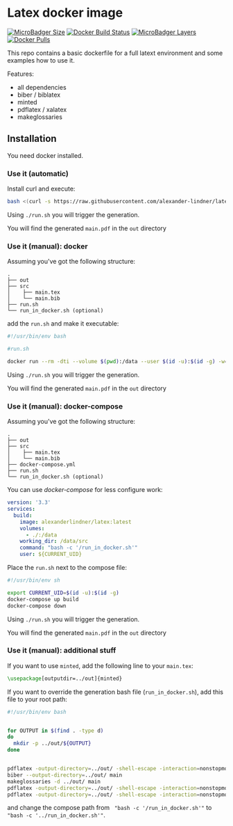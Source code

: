 # Latex docker image
[![MicroBadger Size](https://img.shields.io/microbadger/image-size/alexanderlindner/latex.svg?style=for-the-badge)](https://hub.docker.com/r/alexanderlindner/latex/)
[![Docker Build Status](https://img.shields.io/docker/build/alexanderlindner/latex.svg?style=for-the-badge)](https://hub.docker.com/r/alexanderlindner/latex/) 
[![MicroBadger Layers](https://img.shields.io/microbadger/layers/alexanderlindner/latex.svg?style=for-the-badge)](https://hub.docker.com/r/alexanderlindner/latex/) 
[![Docker Pulls](https://img.shields.io/docker/pulls/alexanderlindner/latex.svg?style=for-the-badge)](https://hub.docker.com/r/alexanderlindner/latex/)


This repo contains a basic dockerfile for a full latext environment and some examples how to use it.

Features:
* all dependencies
* biber / biblatex
* minted
* pdflatex / xalatex
* makeglossaries

## Installation
You need docker installed.

### Use it (automatic)
Install curl and execute:
```bash
bash <(curl -s https://raw.githubusercontent.com/alexander-lindner/latex/master/installer/installer.sh)
```
Using `./run.sh` you will trigger the generation.

You will find the generated `main.pdf` in the `out` directory

### Use it (manual): docker

Assuming you've got the following structure:
```
. 
├── out
├── src
│    ├── main.tex
│    └── main.bib
├── run.sh
└── run_in_docker.sh (optional)
```
add the `run.sh` and make it executable:
```bash
#!/usr/bin/env bash

#run.sh 

docker run --rm -dti --volume $(pwd):/data --user $(id -u):$(id -g) -w="/data/src" alexanderlindner/latex:latest bash -c '/run_in_docker.sh'
```
Using `./run.sh` you will trigger the generation.

You will find the generated `main.pdf` in the `out` directory

### Use it (manual): docker-compose

Assuming you've got the following structure:
```
. 
├── out
├── src
│    ├── main.tex
│    └── main.bib
├── docker-compose.yml
├── run.sh
└── run_in_docker.sh (optional)
```
You can use *docker-compose* for less configure work:
```yaml
version: '3.3'
services:
  build:
    image: alexanderlindner/latex:latest
    volumes:
      - ./:/data
    working_dir: /data/src
    command: "bash -c '/run_in_docker.sh'"
    user: ${CURRENT_UID}

```

Place the `run.sh` next to the compose file:

```bash
#!/usr/bin/env sh

export CURRENT_UID=$(id -u):$(id -g)
docker-compose up build
docker-compose down
```
Using `./run.sh` you will trigger the generation.

You will find the generated `main.pdf` in the `out` directory

### Use it (manual): additional stuff

If you want to use `minted`, add the following line to your `main.tex`:
```latex
\usepackage[outputdir=../out]{minted}
```

If you want to override the generation bash file (`run_in_docker.sh`), add this file to your root path:
```bash
#!/usr/bin/env bash


for OUTPUT in $(find . -type d)
do
  mkdir -p ../out/${OUTPUT}
done


pdflatex -output-directory=../out/ -shell-escape -interaction=nonstopmode main.tex
biber --output-directory=../out/ main
makeglossaries -d ../out/ main
pdflatex -output-directory=../out/ -shell-escape -interaction=nonstopmode main.tex
pdflatex -output-directory=../out/ -shell-escape -interaction=nonstopmode main.tex
```
and change the compose path from ` "bash -c '/run_in_docker.sh'"` to ` "bash -c '../run_in_docker.sh'"`.
